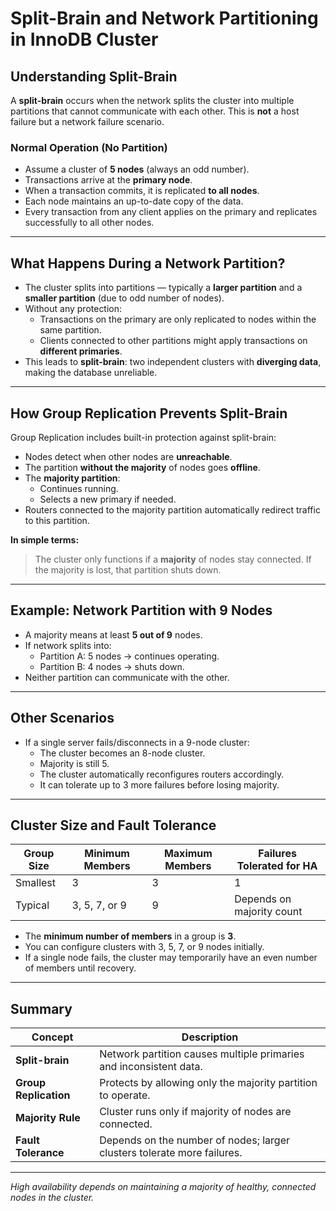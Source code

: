 # Split-Brain and Network Partitioning in InnoDB Cluster

## Understanding Split-Brain

A **split-brain** occurs when the network splits the cluster into multiple partitions that cannot communicate with each other. This is **not** a host failure but a network failure scenario.

### Normal Operation (No Partition)
- Assume a cluster of **5 nodes** (always an odd number).
- Transactions arrive at the **primary node**.
- When a transaction commits, it is replicated **to all nodes**.
- Each node maintains an up-to-date copy of the data.
- Every transaction from any client applies on the primary and replicates successfully to all other nodes.

---

## What Happens During a Network Partition?

- The cluster splits into partitions — typically a **larger partition** and a **smaller partition** (due to odd number of nodes).
- Without any protection:
  - Transactions on the primary are only replicated to nodes within the same partition.
  - Clients connected to other partitions might apply transactions on **different primaries**.
- This leads to **split-brain**: two independent clusters with **diverging data**, making the database unreliable.

---

## How Group Replication Prevents Split-Brain

Group Replication includes built-in protection against split-brain:

- Nodes detect when other nodes are **unreachable**.
- The partition **without the majority** of nodes goes **offline**.
- The **majority partition**:
  - Continues running.
  - Selects a new primary if needed.
- Routers connected to the majority partition automatically redirect traffic to this partition.

**In simple terms:**  
> The cluster only functions if a **majority** of nodes stay connected. If the majority is lost, that partition shuts down.

---

## Example: Network Partition with 9 Nodes

- A majority means at least **5 out of 9** nodes.
- If network splits into:
  - Partition A: 5 nodes → continues operating.
  - Partition B: 4 nodes → shuts down.
- Neither partition can communicate with the other.

---

## Other Scenarios

- If a single server fails/disconnects in a 9-node cluster:
  - The cluster becomes an 8-node cluster.
  - Majority is still 5.
  - The cluster automatically reconfigures routers accordingly.
  - It can tolerate up to 3 more failures before losing majority.

---

## Cluster Size and Fault Tolerance

| Group Size | Minimum Members | Maximum Members | Failures Tolerated for HA |
|------------|-----------------|-----------------|---------------------------|
| Smallest   | 3               | 3               | 1                         |
| Typical    | 3, 5, 7, or 9   | 9               | Depends on majority count  |

- The **minimum number of members** in a group is **3**.
- You can configure clusters with 3, 5, 7, or 9 nodes initially.
- If a single node fails, the cluster may temporarily have an even number of members until recovery.

---

## Summary

| Concept           | Description                                                 |
|-------------------|-------------------------------------------------------------|
| **Split-brain**   | Network partition causes multiple primaries and inconsistent data. |
| **Group Replication** | Protects by allowing only the majority partition to operate.     |
| **Majority Rule** | Cluster runs only if majority of nodes are connected.       |
| **Fault Tolerance**| Depends on the number of nodes; larger clusters tolerate more failures. |

---

*High availability depends on maintaining a majority of healthy, connected nodes in the cluster.*

